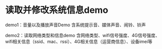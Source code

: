 # 读取并修改系统信息demo

demo1：音量以及播放声音Demo
含系统提示音、媒体声音、闹铃、铃声

demo2：读取网络类型和信息demo
含网络类型、wifi信号强度、4G信号强度、wifi相关信息（ssid、mac、rssi）、4G相关信息（运营商信息）、设备imei等
